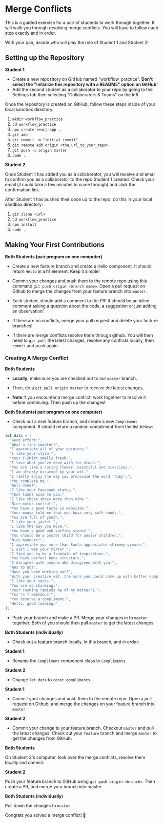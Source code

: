 # Merge Conflicts

This is a guided exercise for a pair of students to work through together. It
will walk you through resolving merge conflicts. You will have to follow each
step exactly and in order.

With your pair, decide who will play the role of Student 1 and Student 2!

## Setting up the Repository

**Student 1**

- Create a new repository on GitHub named "workflow_practice". **Don't select the "Initialize this repository with a README" option on GitHub!**
- Add the second student as a collaborator to your repo by going to the Settings
  tab then selecting "Collaborators & Teams" on the left.

Once the repository is created on GitHub, follow these steps inside of your
local sandbox directory:

1. `mkdir workflow_practice`
2. `cd workflow_practice`
3. `npx create-react-app .`
4. `git add .`
5. `git commit -m "initial commit"`
6. `git remote add origin <the_url_to_your_repo>`
7. `git push -u origin master`
8. `code .`

**Student 2**

Once Student 1 has added you as a collaborator, you will receive and email to
confirm you as a collaborator to the repo Student 1 created. Check your email
(it could take a few minutes to come through) and click the confirmation link.

After Student 1 has pushed their code up to the repo, do this in your local sandbox directory:

1. `git clone <url>`
2. `cd workflow_practice`
3. `npm install`
4. `code .`

## Making Your First Contributions

**Both Students (pair program on one computer)**

- Create a new feature branch and create a Hello component. It should return `Hello` in a h1 element. Keep it simple!

- Commit your changes and push them to the remote repo using this command
  `git push origin <branch name>`. Open a pull request on Github to merge the
  changes from your feature branch into `master`.

- Each student should add a comment to the PR! It should be an inline comment
  asking a question about the code, a suggestion or just adding an observation!

- If there are no conflicts, merge your pull request and delete your feature
  branches!

- If there are merge conflicts resolve them through github. You will then need
  to `git pull` the latest changes, resolve any conflicts locally, then `commit`
  and push again.

### Creating A Merge Conflict

**Both Students**

- **Locally**, make sure you are checked out to our `master` branch.

- Then, do a `git pull origin master` to receive the latest changes.

- **Note** If you encounter a merge conflict, work together to resolve it before
  continuing. Then push up the changes!

**Both Students( pair program on one computer)**

- Check out a new feature branch, and create a new `Compliment` component. It
  should return a random compliment from the list below:

```js
let data = [
  "Good effort!",
  "What a fine sweater!",
  "I appreciate all of your opinions.",
  "I like your style.",
  "Your T-shirt smells fresh.",
  "I love what you've done with the place.",
  "You are like a spring flower; beautiful and vivacious.",
  "I am utterly disarmed by your wit.",
  "I really enjoy the way you pronounce the word 'ruby'.",
  "You complete me.",
  "Well done!",
  "I like your Facebook status.",
  "That looks nice on you.",
  "I like those shoes more than mine.",
  "Nice motor control!",
  "You have a good taste in websites.",
  "Your mouse told me that you have very soft hands.",
  "You are full of youth.",
  "I like your jacket.",
  "I like the way you move.",
  "You have a good web-surfing stance.",
  "You should be a poster child for poster children.",
  "Nice manners!",
  "I appreciate you more than Santa appreciates chimney grease.",
  "I wish I was your mirror.",
  "I find you to be a fountain of inspiration.",
  "You have perfect bone structure.",
  "I disagree with anyone who disagrees with you.",
  "Way to go!",
  "Have you been working out?",
  "With your creative wit, I'm sure you could come up with better compliments than me.",
  "I like your socks.",
  "You are so charming.",
  "Your cooking reminds me of my mother's.",
  "You're tremendous!",
  "You deserve a compliment!",
  "Hello, good looking."
];
```

- Push your branch and make a PR. Merge your changes in to `master` together.
  Both of you should then pull `master` to get the latest changes

**Both Students (individually)**

- Check out a feature branch locally. In this branch, and *in order:*

**Student 1**

- Rename the `Compliment` component class to `Compliments`.

**Student 2**

- Change `let data` to `const compliments`

**Student 1**

- Commit your changes and push them to the remote repo. Open a pull request on
  Github, and merge the changes on your feature branch into `master`.

**Student 2**

- Commit your change to your feature branch. Checkout `master` and pull the
  latest changes. Check out your `feature` branch and merge `master` to get the
  changes from GitHub.

**Both Students**

On Student 2's computer, look over the merge conflicts, resolve them locally and
commit.

**Student 2**

Push your feature branch to GitHub using `git push origin <branch>`. Then create
a PR, and merge your branch into master.

**Both Students (individually)**

Pull down the changes to `master`.

Congrats you solved a merge conflict! :tada:

